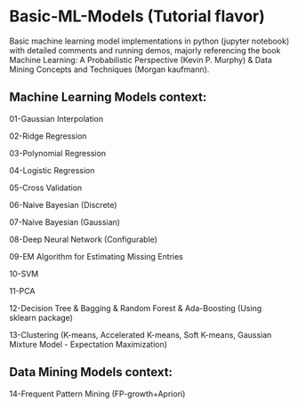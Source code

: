 # Basic-ML-Models (Tutorial flavor)
Basic machine learning model implementations in python (jupyter notebook) with detailed comments and running demos, majorly referencing the book Machine Learning: A Probabilistic Perspective (Kevin P. Murphy) & Data Mining Concepts and Techniques (Morgan kaufmann).

## Machine Learning Models context:
01-Gaussian Interpolation

02-Ridge Regression

03-Polynomial Regression

04-Logistic Regression

05-Cross Validation

06-Naive Bayesian (Discrete)

07-Naive Bayesian (Gaussian)

08-Deep Neural Network (Configurable)

09-EM Algorithm for Estimating Missing Entries

10-SVM

11-PCA

12-Decision Tree & Bagging & Random Forest & Ada-Boosting (Using sklearn package)

13-Clustering (K-means, Accelerated K-means, Soft K-means, Gaussian Mixture Model - Expectation Maximization)

## Data Mining Models context:

14-Frequent Pattern Mining (FP-growth+Apriori)